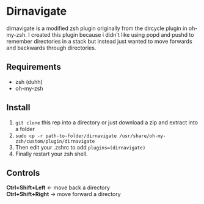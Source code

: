 Dirnavigate
===========

dirnavigate is a modified zsh plugin originally from the dircycle plugin in oh-my-zsh.
I created this plugin because i didn't like using popd and pushd to remember directories in a stack but instead just wanted to move forwards and backwards through directories.

Requirements
------------
- zsh (duhh)
- oh-my-zsh

Install
-------
1. `git clone` this rep into a directory or just download a zip and extract into a folder
2. `sudo cp -r path-to-folder/dirnavigate /usr/share/oh-my-zsh/custom/plugin/dirnavigate`  
3. Then edit your .zshrc to add `plugins=(dirnavigate)`  
4. Finally restart your zsh shell.

Controls
--------
**Ctrl+Shift+Left**  <-  move back a directory  
**Ctrl+Shift+Right**  ->  move forward a directory
